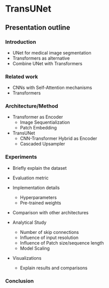 # TransUNet


## Presentation outline


### Introduction

- UNet for medical image segmentation
- Transformers as alternative
- Combine UNet with Transformers


### Related work

- CNNs with Self-Attention mechanisms
- Transformers


### Architecture/Method

- Transformer as Encoder
    - Image Sequentialization
    - Patch Embedding
- TransUNet
    - CNN-Transformer Hybrid as Encoder
    - Cascaded Upsampler


### Experiments 

- Briefly explain the dataset
- Evaluation metric
- Implementation details
    - Hyperparameters
    - Pre-trained weights

- Comparison with other architectures
- Analytical Study
    - Number of skip connections
    - Influence of input resolution
    - Influence of Patch size/sequence length
    - Model Scaling
- Visualizations
    - Explain results and comparisons

### Conclusion
